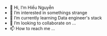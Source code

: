 - 👋 Hi, I’m Hiếu Nguyễn
- 👀 I’m interested in somethings strange
- 🌱 I’m currently learning Data engineer's stack
- 💞️ I’m looking to collaborate on ...
- 📫 How to reach me ...

<!---
nmhieu1896/nmhieu1896 is a ✨ special ✨ repository because its `README.md` (this file) appears on your GitHub profile.
You can click the Preview link to take a look at your changes.
--->
